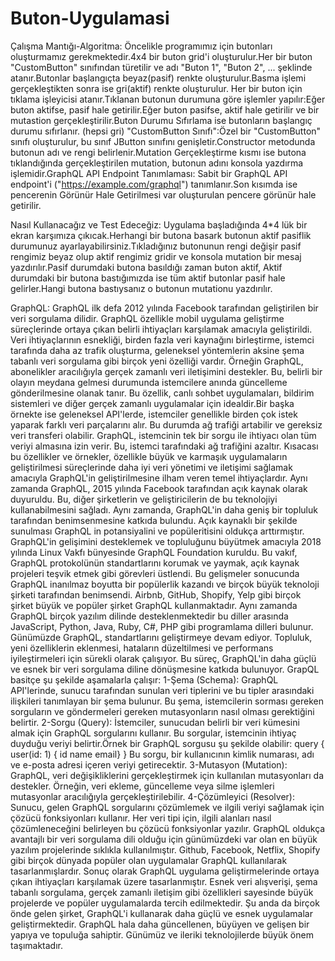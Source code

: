 # Buton-Uygulamasi


Çalışma Mantığı-Algoritma:
Öncelikle programımız için butonları oluşturmamız gerekmektedir.4x4  bir buton grid'i oluşturulur.Her bir buton "CustomButton" sınıfından türetilir ve adı "Buton 1", "Buton 2", ... şeklinde atanır.Butonlar başlangıçta beyaz(pasif) renkte oluşturulur.Basma işlemi gerçekleştikten sonra ise gri(aktif) renkte oluşturulur.
Her bir buton için tıklama işleyicisi atanır.Tıklanan butonun durumuna göre işlemler yapılır:Eğer buton aktifse, pasif hale getirilir.Eğer buton pasifse, aktif hale getirilir ve bir mutastion gerçekleştirilir.Buton Durumu Sıfırlama ise butonların başlangıç durumu sıfırlanır. (hepsi gri) "CustomButton Sınıfı":Özel bir "CustomButton" sınıfı oluşturulur, bu sınıf JButton sınıfını genişletir.Constructor metodunda butonun adı ve rengi belirlenir.Mutation Gerçekleştirme kısmı ise butona tıklandığında gerçekleştirilen mutation, butonun adını konsola yazdırma işlemidir.GraphQL API Endpoint Tanımlaması: Sabit bir GraphQL API endpoint'i ("https://example.com/graphql") tanımlanır.Son kısımda ise pencerenin Görünür Hale Getirilmesi var oluşturulan pencere görünür hale getirilir.
 
Nasıl Kullanacağız ve Test Edeceğiz:
Uygulama başladığında 4*4 lük bir ekran karşımıza çıkıcak.Herhangi bir butona basark butonun aktif pasiflik durumunuz ayarlayabilirsiniz.Tıkladığınız butonunun rengi değişir pasif rengimiz beyaz olup aktif rengimiz gridir ve konsola mutation bir mesaj yazdırılır.Pasif durumdaki butona basıldığı zaman buton aktif, Aktif durumdaki bir butona bastığımızda ise tüm aktif butonlar pasif hale gelirler.Hangi butona bastıysanız o butonun mutationu yazdırılır.

GraphQL:
GraphQL ilk defa 2012 yılında Facebook tarafından geliştirilen bir veri sorgulama dilidir. GraphQL özellikle mobil uygulama geliştirme süreçlerinde ortaya çıkan belirli ihtiyaçları karşılamak amacıyla geliştirildi. Veri ihtiyaçlarının esnekliği, birden fazla veri kaynağını birleştirme, istemci tarafında daha az trafik oluşturma, geleneksel yöntemlerin aksine şema tabanlı veri sorgulama gibi birçok yeni özelliği vardır. Örneğin GraphQL, abonelikler aracılığıyla gerçek zamanlı veri iletişimini destekler. Bu, belirli bir olayın meydana gelmesi durumunda istemcilere anında güncelleme gönderilmesine olanak tanır. Bu özellik, canlı sohbet uygulamaları, bildirim sistemleri ve diğer gerçek zamanlı uygulamalar için idealdir.Bir başka örnekte ise geleneksel API'lerde, istemciler genellikle birden çok istek yaparak farklı veri parçalarını alır. Bu durumda ağ trafiği artabilir ve gereksiz veri transferi olabilir. GraphQL, istemcinin tek bir sorgu ile ihtiyacı olan tüm veriyi almasına izin verir. Bu, istemci tarafındaki ağ trafiğini azaltır. Kısacası bu özellikler ve örnekler, özellikle büyük ve karmaşık uygulamaların geliştirilmesi süreçlerinde daha iyi veri yönetimi ve iletişimi sağlamak amacıyla GraphQL'in geliştirilmesine ilham veren temel ihtiyaçlardır. Aynı zamanda GraphQL, 2015 yılında Facebook tarafından açık kaynak olarak duyuruldu. Bu, diğer şirketlerin ve geliştiricilerin de bu teknolojiyi kullanabilmesini sağladı. Aynı zamanda, GraphQL'in daha geniş bir topluluk tarafından benimsenmesine katkıda bulundu. Açık kaynaklı bir şekilde sunulması GraphQL in potansiyalini ve popüleritisini oldukça arttırmıştır. GraphQL'in gelişimini desteklemek ve topluluğunu büyütmek amacıyla 2018 yılında Linux Vakfı bünyesinde GraphQL Foundation kuruldu. Bu vakıf, GraphQL protokolünün standartlarını korumak ve yaymak, açık kaynak projeleri teşvik etmek gibi görevleri üstlendi. Bu gelişmeler sonucunda GraphQL inanılmaz boyutta bir popülerlik kazandı ve birçok büyük teknoloji şirketi tarafından benimsendi. Airbnb, GitHub, Shopify, Yelp gibi birçok şirket büyük ve popüler şirket GraphQL kullanmaktadır. Aynı zamanda GraphQL birçok yazılım dilinde desteklenmektedir bu diller arasında JavaScript, Python, Java, Ruby, C#, PHP gibi programlama dilleri bulunur. Günümüzde GraphQL, standartlarını geliştirmeye devam ediyor. Topluluk, yeni özelliklerin eklenmesi, hataların düzeltilmesi ve performans iyileştirmeleri için sürekli olarak çalışıyor. Bu süreç, GraphQL'in daha güçlü ve esnek bir veri sorgulama diline dönüşmesine katkıda bulunuyor. GrapQL basitçe şu şekilde aşamalarla çalışır: 
1-Şema (Schema): GraphQL API'lerinde, sunucu tarafından sunulan veri tiplerini ve bu tipler arasındaki ilişkileri tanımlayan bir şema bulunur. Bu şema, istemcilerin sorması gereken sorguların ve göndermeleri gereken mutasyonların nasıl olması gerektiğini belirtir.
2-Sorgu (Query): İstemciler, sunucudan belirli bir veri kümesini almak için GraphQL sorgularını kullanır. Bu sorgular, istemcinin ihtiyaç duyduğu veriyi belirtir.Örnek bir GraphQL sorgusu şu şekilde olabilir:
query {
  user(id: 1) {
    id
    name
    email}
} Bu sorgu, bir kullanıcının kimlik numarası, adı ve e-posta adresi içeren veriyi getirecektir.
3-Mutasyon (Mutation): GraphQL, veri değişikliklerini gerçekleştirmek için kullanılan mutasyonları da destekler. Örneğin, veri ekleme, güncelleme veya silme işlemleri mutasyonlar aracılığıyla gerçekleştirilebilir.
4-Çözümleyici (Resolver): Sunucu, gelen GraphQL sorgularını çözümlemek ve ilgili veriyi sağlamak için çözücü fonksiyonları kullanır. Her veri tipi için, ilgili alanları nasıl çözümleneceğini belirleyen bu çözücü fonksiyonlar yazılır.
GraphQL oldukça avantajlı bir veri sorgulama dili olduğu için günümüzdeki var olan en büyük yazılım projelerinde sıklıkla kullanılmıştır. Github, Facebook, Netflix, Shopify gibi birçok dünyada popüler olan uygulamalar GraphQL kullanılarak tasarlanmışlardır. Sonuç olarak GraphQL uygulama geliştirmelerinde ortaya çıkan ihtiyaçları karşılamak üzere tasarlanmıştır. Esnek veri alışverişi, şema tabanlı sorgulama, gerçek zamanlı iletişim gibi özellikleri sayesinde büyük projelerde ve popüler uygulamalarda tercih edilmektedir. Şu anda da birçok önde gelen şirket, GraphQL'i kullanarak daha güçlü ve esnek uygulamalar geliştirmektedir. GraphQL hala daha güncellenen, büyüyen ve gelişen bir yapıya ve topuluğa sahiptir. Günümüz ve ileriki teknolojilerde büyük önem taşımaktadır.
